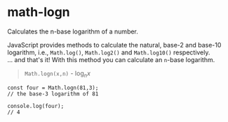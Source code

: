 # math-logn

Calculates the n-base logarithm of a number.  

JavaScript provides methods to calculate the natural, base-2 and base-10 logarithm, i.e., `Math.log()`, `Math.log2()` and `Math.log10()` respectively.   
... and that's it! With this method you can calculate an `n`-base logarithm.

> `Math.logn(x,n)` - $\log_n x$

```
const four = Math.logn(81,3);
// the base-3 logarithm of 81

console.log(four);
// 4
```
